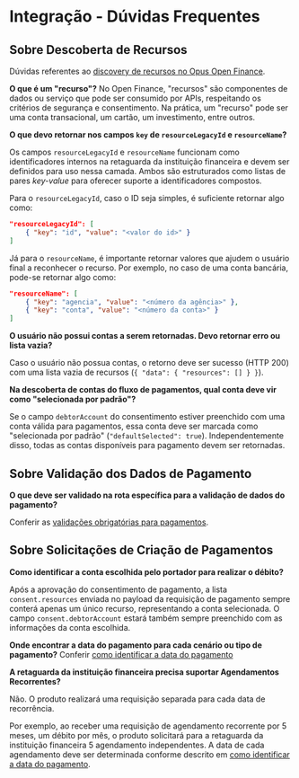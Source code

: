 # Integração - Dúvidas Frequentes

## Sobre Descoberta de Recursos

Dúvidas referentes ao [discovery de recursos no Opus Open Finance](/pt-br/integração-plugin/consent/readme.md#Discovery-de-recursos-no-Opus-Open-Banking).

**O que é um "recurso"?**
No Open Finance, "recursos" são componentes de dados ou serviço que pode ser consumido por APIs, respeitando os critérios de segurança e consentimento.
Na prática, um "recurso" pode ser uma conta transacional, um cartão, um investimento, entre outros.

**O que devo retornar nos campos `key` de `resourceLegacyId` e `resourceName`?**

Os campos `resourceLegacyId` e `resourceName` funcionam como identificadores internos na retaguarda da instituição financeira e devem ser definidos para uso nessa camada. Ambos são estruturados como listas de pares *key-value* para oferecer suporte a identificadores compostos.

Para o `resourceLegacyId`, caso o ID seja simples, é suficiente retornar algo como:

```json
"resourceLegacyId": [
    { "key": "id", "value": "<valor do id>" }
]
```

Já para o `resourceName`, é importante retornar valores que ajudem o usuário final a reconhecer o recurso. Por exemplo, no caso de uma conta bancária, pode-se retornar algo como:

```json
"resourceName": [
    { "key": "agencia", "value": "<número da agência>" },
    { "key": "conta", "value": "<número da conta>" }
]
```

**O usuário não possui contas a serem retornadas. Devo retornar erro ou lista vazia?**

Caso o usuário não possua contas, o retorno deve ser sucesso (HTTP 200) com uma lista vazia de recursos (`{ "data": { "resources": [] } }`).

**Na descoberta de contas do fluxo de pagamentos, qual conta deve vir como "selecionada por padrão"?**

Se o campo `debtorAccount` do consentimento estiver preenchido com uma conta válida para pagamentos, essa conta deve ser marcada como "selecionada por padrão" (`"defaultSelected": true`). Independentemente disso, todas as contas disponíveis para pagamento devem ser retornadas.

## Sobre Validação dos Dados de Pagamento

**O que deve ser validado na rota específica para a validação de dados do pagamento?**

Conferir as [validações obrigatórias para pagamentos](/pt-br/integração-plugin/recomendacoes/validacoes-pagamentos/readme.md).

## Sobre Solicitações de Criação de Pagamentos

**Como identificar a conta escolhida pelo portador para realizar o débito?**

Após a aprovação do consentimento de pagamento, a lista `consent.resources` enviada no payload da requisição de pagamento sempre conterá apenas um único recurso, representando a conta selecionada.
O campo `consent.debtorAccount` estará também sempre preenchido com as informações da conta escolhida.

**Onde encontrar a data do pagamento para cada cenário ou tipo de pagamento?**
Conferir [como identificar a data do pagamento](/pt-br/integração-plugin/recomendacoes/cenarios-pagamentos/readme.md#Como-Identificar-a-Data-de-Efetivação-do-Pagamento)

**A retaguarda da instituição financeira precisa suportar Agendamentos Recorrentes?**

Não. O produto realizará uma requisição separada para cada data de recorrência.

Por exemplo, ao receber uma requisição de agendamento recorrente por 5 meses, um débito por mês, o produto solicitará para a retaguarda da instituição financeira 5 agendamento independentes. A data de cada agendamento deve ser determinada conforme descrito em [como identificar a data do pagamento](/pt-br/integração-plugin/recomendacoes/cenarios-pagamentos/readme.md#Como-Identificar-a-Data-de-Efetivação-do-Pagamento).
